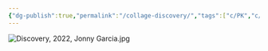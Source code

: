 ```yaml
---
{"dg-publish":true,"permalink":"/collage-discovery/","tags":["c/PK","c/hand","c/red","c/woman","c/face","c/fence","c/white","c/2022"],"created":"2024-03-05T12:46:09.000-05:00","updated":"2024-01-22T14:14:28.000-05:00"}
---
```



![Discovery, 2022, Jonny Garcia.jpg](/img/user/MEDIA/Discovery,%202022,%20Jonny%20Garcia.jpg)
